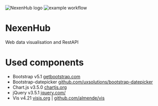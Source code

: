 ![NexenHub logo](https://github.com/Nexen-Tire/NexenHub/blob/master/Images/logo_dark_background.png) 
![example workflow](https://github.com/Nexen-Tire/NexenHub/actions/workflows/dotnet.yml/badge.svg)

# NexenHub
Web data visualisation and RestAPI

# Used components
* Bootstrap v5.1 [getbootstrap.com](https://getbootstrap.com/)
* Bootstrap-datepicker [github.com/uxsolutions/bootstrap-datepicker](https://github.com/uxsolutions/bootstrap-datepicker)
* Chart.js v3.5.0 [chartjs.org](https://www.chartjs.org)
* jQuery v3.5.1 [jquery.com/](https://jquery.com/)
* Vis v4.21 [visjs.org](https://visjs.org/) | [github.com/almende/vis](https://github.com/almende/vis)
